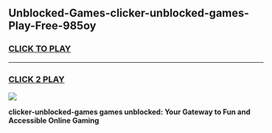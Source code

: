 
## Unblocked-Games-clicker-unblocked-games-Play-Free-985oy
<h3>
<a href="https://premium76.site?title=clicker-unblocked-games&ref=18A1">CLICK TO PLAY</a></h3>
<hr>

<h3>
<a href="https://premium76.site?title=clicker-unblocked-games&ref=18A1">CLICK 2 PLAY</a>
  
</h3>

<a href="https://premium76.site?title=clicker-unblocked-games&ref=18A1"><img src="https://clearcache.store/games.png"></a>


**clicker-unblocked-games games unblocked: Your Gateway to Fun and Accessible Online Gaming**
